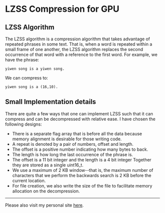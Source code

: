 # LZSS Compression for GPU
## LZSS Algorithm
The LZSS algorithm is a compression algorithm that takes advantage of
repeated phrases in some text.
That is, when a word is repeated within a small frame of one another,
the LZSS algorithm replaces the second occurrence of that word with a
reference to the first word.
For example, we have the phrase:

    yiwen song is a yiwen song.

We can compress to:

    yiwen song is a (16,10).

## Small Implementation details
There are quite a few ways that one can implement LZSS such that it can
compress and can be decompressed with relative ease.
I have chosen the following designs:

* There is a separate flag array that is before all the data because 
memory alignment is desirable for those writing code.
* A repeat is denoted by a pair of numbers, offset and length.
* The offset is a positive number indicating how many bytes to back.
* The length is how long the last occurrence of the phrase is.
* The offset is a 11 bit integer and the length is a 4 bit integer
Together they are stored as a single uint16\_t.
* We use a maximum of 2 KB window--that is, the maximum number
of characters that we perform the backwards search is 2 KB 
before the current location.
* For file creation, we also write the size of the file to facilitate
memory allocation on the decompression.


---
Please also visit my personal site [here](http://defdonthire.me).
